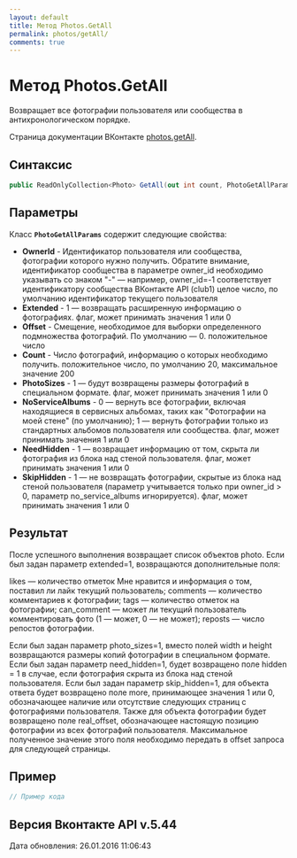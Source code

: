 ```yaml
---
layout: default
title: Метод Photos.GetAll
permalink: photos/getAll/
comments: true
---
```

# Метод Photos.GetAll
Возвращает все фотографии пользователя или сообщества в антихронологическом порядке.

Страница документации ВКонтакте [photos.getAll](https://vk.com/dev/photos.getAll).

## Синтаксис
``` csharp
public ReadOnlyCollection<Photo> GetAll(out int count, PhotoGetAllParams @params)
```

## Параметры
Класс **`PhotoGetAllParams`** содержит следующие свойства:

+ **OwnerId** - Идентификатор пользователя или сообщества, фотографии которого нужно получить. Обратите внимание, идентификатор сообщества в параметре owner_id необходимо указывать со знаком "-" — например, owner_id=-1 соответствует идентификатору сообщества ВКонтакте API (club1)  целое число, по умолчанию идентификатор текущего пользователя
+ **Extended** - 1 — возвращать расширенную информацию о фотографиях. флаг, может принимать значения 1 или 0
+ **Offset** - Смещение, необходимое для выборки определенного подмножества фотографий. По умолчанию — 0. положительное число
+ **Count** - Число фотографий, информацию о которых необходимо получить. положительное число, по умолчанию 20, максимальное значение 200
+ **PhotoSizes** - 1 — будут возвращены размеры фотографий в специальном формате. флаг, может принимать значения 1 или 0
+ **NoServiceAlbums** - 0 — вернуть все фотографии, включая находящиеся в сервисных альбомах, таких как "Фотографии на моей стене" (по умолчанию);  1 — вернуть фотографии только из стандартных альбомов пользователя или сообщества. флаг, может принимать значения 1 или 0
+ **NeedHidden** - 1 — возвращает информацию от том, скрыта ли фотография из блока над стеной пользователя. флаг, может принимать значения 1 или 0
+ **SkipHidden** - 1 — не возвращать фотографии, скрытые из блока над стеной пользователя (параметр учитывается только при owner_id &gt; 0, параметр no_service_albums игнорируется). флаг, может принимать значения 1 или 0

## Результат
После успешного выполнения возвращает список объектов photo. 
Если был задан параметр extended=1, возвращаются дополнительные поля: 

likes — количество отметок Мне нравится и информация о том, поставил ли лайк текущий пользователь; 
comments — количество комментариев к фотографии; 
tags — количество отметок на фотографии; 
can_comment — может ли текущий пользователь комментировать фото (1 — может, 0 — не может); 
reposts — число репостов фотографии. 

Если был задан параметр photo_sizes=1, вместо полей width и height возвращаются размеры копий фотографии в специальном формате. 
Если был задан параметр need_hidden=1, будет возвращено поле hidden = 1 в случае, если фотография скрыта из блока над стеной пользователя. 
Если был задан параметр skip_hidden=1, для объекта ответа будет возвращено поле more, принимающее значения 1 или 0, обозначающее наличие или отсутствие следующих страниц с фотографиями пользователя. Также для объекта фотографии будет возвращено поле real_offset, обозначающее настоящую позицию фотографии из всех фотографий пользователя. Максимальное полученное значение этого поля необходимо передать в offset запроса для следующей страницы.

## Пример
``` csharp
// Пример кода
```

## Версия Вконтакте API v.5.44
Дата обновления: 26.01.2016 11:06:43
